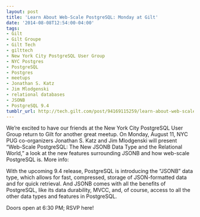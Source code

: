 ```yaml
---
layout: post
title: 'Learn About Web-Scale PostgreSQL: Monday at Gilt'
date: '2014-08-08T12:54:00-04:00'
tags:
- Gilt
- Gilt Groupe
- Gilt Tech
- gilttech
- New York City PostgreSQL User Group
- NYC Postgres
- PostgreSQL
- Postgres
- meetups
- Jonathan S. Katz
- Jim Mlodgenski
- relational databases
- JSONB
- PostgreSQL 9.4
tumblr_url: http://tech.gilt.com/post/94169115259/learn-about-web-scale-postgresql-monday-at-gilt
---
```



We’re excited to have our friends at the New York City PostgreSQL User Group return to Gilt for another great meetup. On Monday, August 11, NYC PUG co-organizers Jonathan S. Katz and Jim Mlodgenski will present “Web-Scale PostgreSQL: The New JSONB Data Type and the Relational World,” a look at the new features surrounding JSONB and how web-scale PostgreSQL is. More info:

With the upcoming 9.4 release, PostgreSQL is introducing the “JSONB” data type, which allows for fast, compressed, storage of JSON-formatted data and for quick retrieval. And JSONB comes with all the benefits of PostgreSQL, like its data durability, MVCC, and, of course, access to all the other data types and features in PostgreSQL.

Doors open at 6:30 PM; RSVP here!
